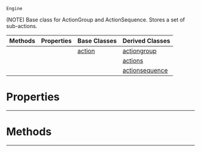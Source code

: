  `Engine`

(NOTE) Base class for ActionGroup and ActionSequence. Stores a set of sub-actions.

|Methods|Properties|Base Classes|Derived Classes|
|---|---|---|---|
| | |[action](https://github.com/PlasmaEngine/PlasmaDocs/tree/master/docs/C%2B%2B/code_reference/class_reference/action.markdown)|[actiongroup](https://github.com/PlasmaEngine/PlasmaDocs/tree/master/docs/C%2B%2B/code_reference/class_reference/actiongroup.markdown)|
| | | |[actions](https://github.com/PlasmaEngine/PlasmaDocs/tree/master/docs/C%2B%2B/code_reference/class_reference/actions.markdown)|
| | | |[actionsequence](https://github.com/PlasmaEngine/PlasmaDocs/tree/master/docs/C%2B%2B/code_reference/class_reference/actionsequence.markdown)|


 #  Properties


---  
 #  Methods


---  
 

 